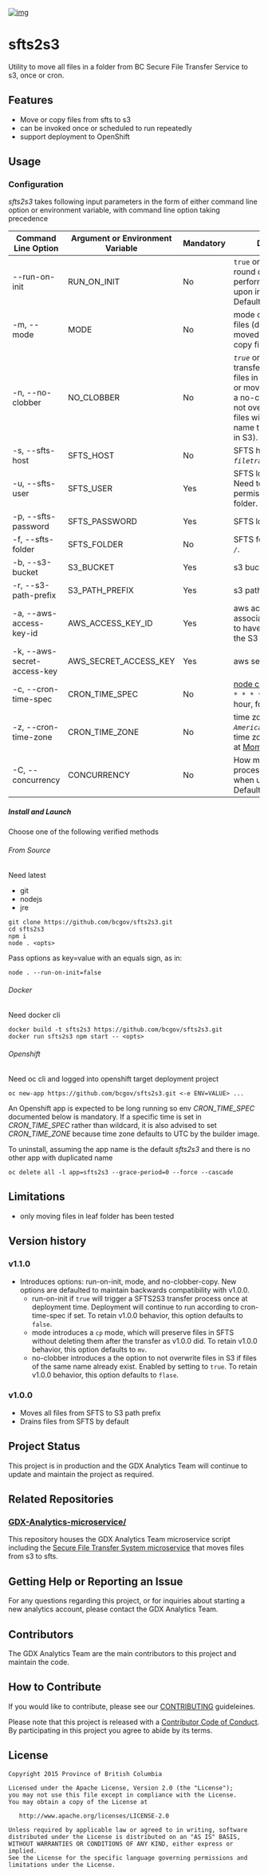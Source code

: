 [![img](https://img.shields.io/badge/Lifecycle-Stable-97ca00)](https://github.com/bcgov/repomountie/blob/master/doc/lifecycle-badges.md)

# sfts2s3
Utility to move all files in a folder from BC Secure File Transfer Service to s3, once or cron. 

## Features
 
* Move or copy files from sfts to s3
* can be invoked once or scheduled to run repeatedly
* support deployment to OpenShift
 
## Usage

### Configuration
*sfts2s3* takes following input parameters in the form of either command line option or environment variable, with command line option taking precedence

| Command Line Option         | Argument or Environment Variable | Mandatory | Description                                                                                                                                                                                                                      |
|-----------------------------|----------------------------------|-----------|----------------------------------------------------------------------------------------------------------------------------------------------------------------------------------------------------------------------------------|
| --run-on-init               | RUN_ON_INIT                      | No        | `true` or `false`. If set, a round of operation is performed immediately upon initializing. Defaults to false.                                                                                                                   |
| -m, --mode                  | MODE                             | No        | mode can be *`mv`* to move files (drains SFTS of moved files) or *`cp`* to copy files. Defaults to *`mv`*                                                                                                                        |
| -n, --no-clobber            | NO_CLOBBER                       | No        | *`true`* or *`false`*. If set, transfer process leaves files in SFTS and copies or moves them to S3 in a no-clobber mode (will not overwrite existing files with the same name that already exist in S3). Defaults to *`false`*. |
| -s, --sfts-host             | SFTS_HOST                        | No        | SFTS host. Defaults to *`filetransfer.gov.bc.ca`*.                                                                                                                                                                               |
| -u, --sfts-user             | SFTS_USER                        | Yes       | SFTS login user name. Need to have read/write permission to the SFTS folder.                                                                                                                                                     |
| -p, --sfts-password         | SFTS_PASSWORD                    | Yes       | SFTS login password.                                                                                                                                                                                                             |
| -f, --sfts-folder           | SFTS_FOLDER                      | No        | SFTS folder. Defaults to *`/`*.                                                                                                                                                                                                  |
| -b, --s3-bucket             | S3_BUCKET                        | Yes       | s3 bucket                                                                                                                                                                                                                        |
| -r, --s3-path-prefix        | S3_PATH_PREFIX                   | Yes       | s3 path prefix                                                                                                                                                                                                                   |
| -a, --aws-access-key-id     | AWS_ACCESS_KEY_ID                | Yes       | aws access key id. The associated user needs to have write access to the S3 bucket path.                                                                                                                                         |
| -k, --aws-secret-access-key | AWS_SECRET_ACCESS_KEY            | Yes       | aws secret access key                                                                                                                                                                                                            |
| -c, --cron-time-spec        | CRON_TIME_SPEC                   | No        | [node cron patterns](https://github.com/kelektiv/node-cron#available-cron-patterns). *`0 0 * * * *`* as hourly on the hour, for example.                                                                                         |
| -z, --cron-time-zone        | CRON_TIME_ZONE                   | No        | time zone such as *`America/Vancouver`*. All time zones are available at [Moment Timezone](http://momentjs.com/timezone/).                                                                                                       |
| -C, --concurrency           | CONCURRENCY                      | No        | How many files are processed concurrently when uploading to S3? Defaults to 10 if not set.                                                                                                                                       |


##### Install and Launch
Choose one of the following verified methods

###### From Source
Need latest 
  * git
  * nodejs
  * jre

```
git clone https://github.com/bcgov/sfts2s3.git
cd sfts2s3
npm i
node . <opts>
```


Pass options as key=value with an equals sign, as in:
```
node . --run-on-init=false
```

###### Docker

Need docker cli

```
docker build -t sfts2s3 https://github.com/bcgov/sfts2s3.git
docker run sfts2s3 npm start -- <opts>
```

###### Openshift
Need oc cli and logged into openshift target deployment project

```
oc new-app https://github.com/bcgov/sfts2s3.git <-e ENV=VALUE> ...
```
An Openshift app is expected to be long running so env *CRON_TIME_SPEC* documented below is mandatory. If a specific time is set in *CRON_TIME_SPEC* rather than wildcard, it is also advised to set *CRON_TIME_ZONE* because time zone defaults to UTC by the builder image.

To uninstall, assuming the app name is the default *sfts2s3* and there is no other app with duplicated name

```
oc delete all -l app=sfts2s3 --grace-period=0 --force --cascade
```

## Limitations

  * only moving files in leaf folder has been tested

## Version history

### v1.1.0
 - Introduces options: run-on-init, mode, and no-clobber-copy. New options are defaulted to maintain backwards compatibility with v1.0.0.
   - run-on-init if `true` will trigger a SFTS2S3 transfer process once at deployment time. Deployment will continue to run according to cron-time-spec if set. To retain v1.0.0 behavior, this option defaults to `false`.
   - mode introduces a `cp` mode, which will preserve files in SFTS without deleting them after the transfer as v1.0.0 did. To retain v1.0.0 behavior, this option defaults to `mv`. 
   - no-clobber introduces a the option to not overwrite files in S3 if files of the same name already exist. Enabled by setting to `true`. To retain v1.0.0 behavior, this option defaults to `flase`.

### v1.0.0
 - Moves all files from SFTS to S3 path prefix
 - Drains files from SFTS by default

## Project Status
 
This project is in production and the GDX Analytics Team will continue to update and maintain the project as required.
 
## Related Repositories
 
### [GDX-Analytics-microservice/](https://github.com/bcgov/GDX-Analytics-microservice)
 
This repository houses the GDX Analytics Team microservice script including the [Secure File Transfer System microservice](https://github.com/bcgov/GDX-Analytics-microservice/tree/main/sfts) that moves files from s3 to sfts.
 
## Getting Help or Reporting an Issue
 
For any questions regarding this project, or for inquiries about starting a new analytics account, please contact the GDX Analytics Team.

## Contributors

The GDX Analytics Team are the main contributors to this project and maintain the code.

## How to Contribute

If you would like to contribute, please see our [CONTRIBUTING](CONTRIBUTING.md) guideleines.

Please note that this project is released with a [Contributor Code of Conduct](CODE_OF_CONDUCT.md). By participating in this project you agree to abide by its terms.

## License

```
Copyright 2015 Province of British Columbia
 
Licensed under the Apache License, Version 2.0 (the "License");
you may not use this file except in compliance with the License.
You may obtain a copy of the License at
 
   http://www.apache.org/licenses/LICENSE-2.0
 
Unless required by applicable law or agreed to in writing, software
distributed under the License is distributed on an "AS IS" BASIS,
WITHOUT WARRANTIES OR CONDITIONS OF ANY KIND, either express or implied.
See the License for the specific language governing permissions and limitations under the License.
```
